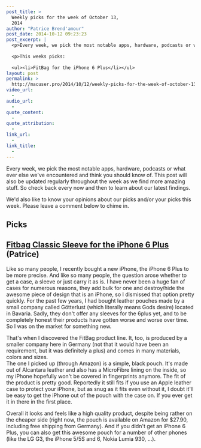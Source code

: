 ```yaml
---
post_title: >
  Weekly picks for the week of October 13,
  2014
author: "Patrice Brend'amour"
post_date: 2014-10-12 09:23:23
post_excerpt: |
  <p>Every week, we pick the most notable apps, hardware, podcasts or what ever else we've encountered and think you should know of. This post will also be updated regularly throughout the week as we find more amazing stuff. So check back every now and then to learn about our latest findings.</p>
  
  <p>This weeks picks:
  
  <ul><li>FitBag for the iPhone 6 Plus</li></ul>
layout: post
permalink: >
  http://macuser.pro/2014/10/12/weekly-picks-for-the-week-of-october-13-2014/
video_url:
  - 
audio_url:
  - 
quote_content:
  - 
quote_attribution:
  - 
link_url:
  - 
link_title:
  - 
---
```


Every week, we pick the most notable apps, hardware, podcasts or what ever else we've encountered and think you should know of. This post will also be updated regularly throughout the week as we find more amazing stuff. So check back every now and then to learn about our latest findings.

We'd also like to know your opinions about our picks and/or your picks this week. Please leave a comment below to chime in.

## Picks
## [Fitbag Classic Sleeve for the iPhone 6 Plus](http://www.amazon.com/fitBAG-tailored-Alcantara-integrated-MicroFibre/dp/B005TGIJDK/) (Patrice)

Like so many people, I recently bought a new iPhone, the iPhone 6 Plus to be more precise. And like so many people, the question arose whether to get a case, a sleeve or just carry it as is. I have never been a huge fan of cases for numerous reasons, they add bulk for one and destroy/hide the awesome piece of design that is an iPhone, so I dismissed that option pretty quickly. For the past few years, I had bought leather pouches made by a small company called Götterlust (which literally means Gods desire) located in Bavaria. Sadly, they don't offer any sleeves for the 6plus yet, and to be completely honest their products have gotten worse and worse over time. So I was on the market for something new.

That's when I discovered the FitBag product line. It, too, is produced by a smaller company here in Germany (not that it would have been an requirement, but it was definitely a plus) and comes in many materials, colors and sizes.  
The one I picked up (through Amazon) is a simple, black pouch. It's made out of Alcantara leather and also has a MicroFibre lining on the inside, so my iPhone hopefully won't be covered in fingerprints anymore. The fit of the product is pretty good. Reportedly it still fits if you use an Apple leather case to protect your iPhone, but as snug as it fits even without it, I doubt it'll be easy to get the iPhone out of the pouch with the case on. If you ever get it in there in the first place.

Overall it looks and feels like a high quality product, despite being rather on the cheaper side (right now, the pouch is available on Amazon for $27.90, including free shipping from Germany). And if you didn't get an iPhone 6 Plus, you can also get this awesome pouch for a number of other phones (like the LG G3, the iPhone 5/5S and 6, Nokia Lumia 930, ...).